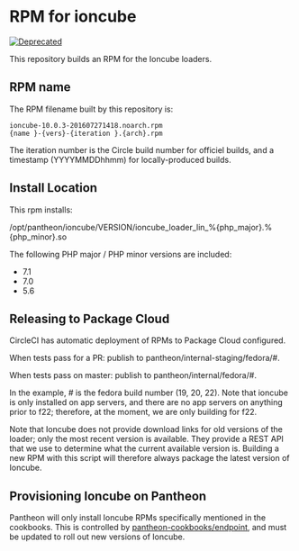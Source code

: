 # RPM for ioncube

[![Deprecated](https://img.shields.io/badge/Pantheon-Deprecated-yellow?logo=pantheon&color=FFDC28)](https://pantheon.io/docs/oss-support-levels#deprecated)

This repository builds an RPM for the Ioncube loaders.

## RPM name

The RPM filename built by this repository is:
```
ioncube-10.0.3-201607271418.noarch.rpm
{name }-{vers}-{iteration }.{arch}.rpm
```
The iteration number is the Circle build number for officiel builds, and a timestamp (YYYYMMDDhhmm) for locally-produced builds.

## Install Location

This rpm installs:

/opt/pantheon/ioncube/VERSION/ioncube_loader_lin_%{php_major}.%{php_minor}.so

The following PHP major / PHP minor versions are included:

- 7.1
- 7.0
- 5.6

## Releasing to Package Cloud

CircleCI has automatic deployment of RPMs to Package Cloud configured.

When tests pass for a PR:  publish to pantheon/internal-staging/fedora/#.

When tests pass on master: publish to pantheon/internal/fedora/#.

In the example, # is the fedora build number (19, 20, 22). Note that ioncube is only installed on app servers, and there are no app servers on anything prior to f22; therefore, at the moment, we are only building for f22.

Note that Ioncube does not provide download links for old versions of the loader; only the most recent version is available. They provide a REST API that we use to determine what the current available version is.  Building a new RPM with this script will therefore always package the latest version of Ioncube.

## Provisioning Ioncube on Pantheon

Pantheon will only install Ioncube RPMs specifically mentioned in the cookbooks. This is controlled by [pantheon-cookbooks/endpoint](https://github.com/pantheon-cookbooks/endpoint), and must be updated to roll out new versions of Ioncube.
